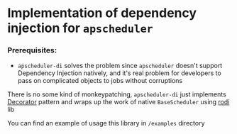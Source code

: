 # Implementation of dependency injection for `apscheduler`

### Prerequisites:

* `apscheduler-di` solves the problem since `apscheduler` doesn't support Dependency Injection
  natively, and it's real problem for developers to pass on complicated objects to jobs without
  corruptions

There is no some kind of monkeypatching, `apscheduler-di` just
implements [Decorator](https://en.wikipedia.org/wiki/Decorator_pattern) pattern and wraps up the
work of native `BaseScheduler` using [rodi](https://github.com/Neoteroi/rodi) lib

You can find an example of usage this library in `/examples` directory
